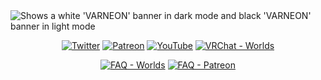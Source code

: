 <picture>
 <source media="(prefers-color-scheme: dark)" srcset="https://user-images.githubusercontent.com/26690821/197570983-f0a745e3-7272-43c2-b48f-62640db4b5c9.svg">
 <img alt="Shows a white 'VARNEON' banner in dark mode and black 'VARNEON' banner in light mode" src="https://user-images.githubusercontent.com/26690821/213087338-67c9d603-84ec-40d1-920f-837eefa99102.svg">
</picture>

<div align="center">

[![Twitter](https://img.shields.io/static/v1?style=for-the-badge&label=@Varneon&message=4K&color=1b9df0&logo=twitter)](https://twitter.com/Varneon)
[![Patreon](https://img.shields.io/static/v1?style=for-the-badge&label=Varneon&message=50&color=ff424e&logo=patreon)](https://www.patreon.com/Varneon)
[![YouTube](https://img.shields.io/static/v1?style=for-the-badge&label=Varneon&message=1.2K&color=f20000&logo=youtube)](https://www.youtube.com/Varneon)
[![VRChat - Worlds](https://img.shields.io/static/v1?style=for-the-badge&label=VRChat&message=Worlds&color=064b5c)](https://vrchat.com/home/search/Varneon)

</div>

<div align="center">

[![FAQ - Worlds](https://img.shields.io/static/v1?style=flat-square&label=FAQ&message=Worlds&color=064b5c)](https://github.com/Varneon/Varneon/wiki/Frequently-Asked-Questions-%7C-Worlds)
[![FAQ - Patreon](https://img.shields.io/static/v1?style=flat-square&label=FAQ&message=Patreon&color=ff424e)](https://github.com/Varneon/Varneon/wiki/Frequently-Asked-Questions-%7C-Patreon)

</div>

